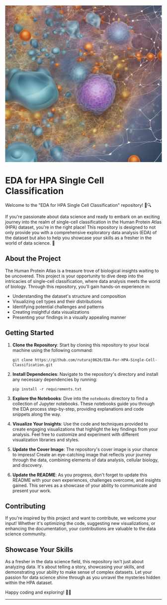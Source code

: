 ![HPA Image](HPA.jpg.png)

# EDA for HPA Single Cell Classification

Welcome to the "EDA for HPA Single Cell Classification" repository! 🧬🔍

If you're passionate about data science and ready to embark on an exciting journey into the realm of single-cell classification in the Human Protein Atlas (HPA) dataset, you're in the right place! This repository is designed to not only provide you with a comprehensive exploratory data analysis (EDA) of the dataset but also to help you showcase your skills as a fresher in the world of data science. 🌟

## About the Project

The Human Protein Atlas is a treasure trove of biological insights waiting to be uncovered. This project is your opportunity to dive deep into the intricacies of single-cell classification, where data analysis meets the world of biology. Through this repository, you'll gain hands-on experience in:

- Understanding the dataset's structure and composition
- Visualizing cell types and their distributions
- Identifying potential challenges and patterns
- Creating insightful data visualizations
- Presenting your findings in a visually appealing manner

## Getting Started

1. **Clone the Repository**: Start by cloning this repository to your local machine using the following command:
   ```
   git clone https://github.com/ruturaj0626/EDA-For-HPA-Single-Cell-Classification.git
   ```

2. **Install Dependencies**: Navigate to the repository's directory and install any necessary dependencies by running:
   ```
   pip install -r requirements.txt
   ```

3. **Explore the Notebooks**: Dive into the `notebooks` directory to find a collection of Jupyter notebooks. These notebooks guide you through the EDA process step-by-step, providing explanations and code snippets along the way.

4. **Visualize Your Insights**: Use the code and techniques provided to create engaging visualizations that highlight the key findings from your analysis. Feel free to customize and experiment with different visualization libraries and styles.

5. **Update the Cover Image**: The repository's cover image is your chance to impress! Create an eye-catching image that reflects your journey through the data, combining elements of data analysis, cellular biology, and discovery.

6. **Update the README**: As you progress, don't forget to update this README with your own experiences, challenges overcome, and insights gained. This serves as a showcase of your ability to communicate and present your work.

## Contributing

If you're inspired by this project and want to contribute, we welcome your input! Whether it's optimizing the code, suggesting new visualizations, or enhancing the documentation, your contributions are valuable to the data science community.

## Showcase Your Skills

As a fresher in the data science field, this repository isn't just about analyzing data. It's about telling a story, showcasing your skills, and demonstrating your ability to make sense of complex datasets. Let your passion for data science shine through as you unravel the mysteries hidden within the HPA dataset.

Happy coding and exploring! 🚀🔬

---
